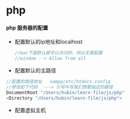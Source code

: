# php

#### php 服务器的配置

* 配置默认的ip地址和localhost

  ```js
  //mac下面默认是可以访问的，所以无需配置  
  //window --> Allow from all
  ```

* 配置默认的主路径

```js
//配置的路径地址	xampp/etc/htdocs.config 
//修改如下代码  ---> 引号中写我们想要指定的路径
DocumentRoot "/Users/hubin/learn-file/js/php" 
<Directory "/Users/hubin/learn-file/js/php">
```

* 配置虚拟主机

  ```js
  
  ```

  